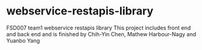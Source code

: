 # webservice-restapis-library
FSD007 team1 webservice restapis library
This project includes front end and back end and is finished by Chih-Yin Chen, Mathew Harbour-Nagy and Yuanbo Yang
